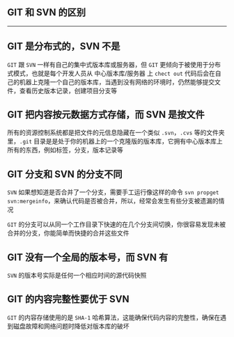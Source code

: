 ## GIT 和 SVN 的区别

----


## GIT 是分布式的，SVN 不是

```GIT``` 跟 ```SVN``` 一样有自己的集中式版本库或服务器，但 ```GIT``` 更倾向于被使用于分布式模式，也就是每个开发人员从 中心版本库/服务器 上 ```chect out``` 代码后会在自己的机器上克隆一个自己的版本库，当遇到没有网络的环境时，仍然能够提交文件，查看历史版本记录，创建项目分支等

## GIT 把内容按元数据方式存储，而 SVN 是按文件

所有的资源控制系统都是把文件的元信息隐藏在一个类似 ```.svn```，```.cvs``` 等的文件夹里，```.git``` 目录是是处于你的机器上的一个克隆版的版本库，它拥有中心版本库上所有的东西，例如标签，分支，版本记录等

## GIT 分支和 SVN 的分支不同

```SVN``` 如果想知道是否合并了一个分支，需要手工运行像这样的命令 ```svn propget svn:mergeinfo```，来确认代码是否被合并，所以，经常会发生有些分支被遗漏的情况

```GIT``` 的分支可以从同一个工作目录下快速的在几个分支间切换，你很容易发现未被合并的分支，你能简单而快捷的合并这些文件

## GIT 没有一个全局的版本号，而 SVN 有

```SVN``` 的版本号实际是任何一个相应时间的源代码快照

## GIT 的内容完整性要优于 SVN

```GIT``` 的内容存储使用的是 ```SHA-1``` 哈希算法，这能确保代码内容的完整性，确保在遇到磁盘故障和网络问题时降低对版本库的破坏